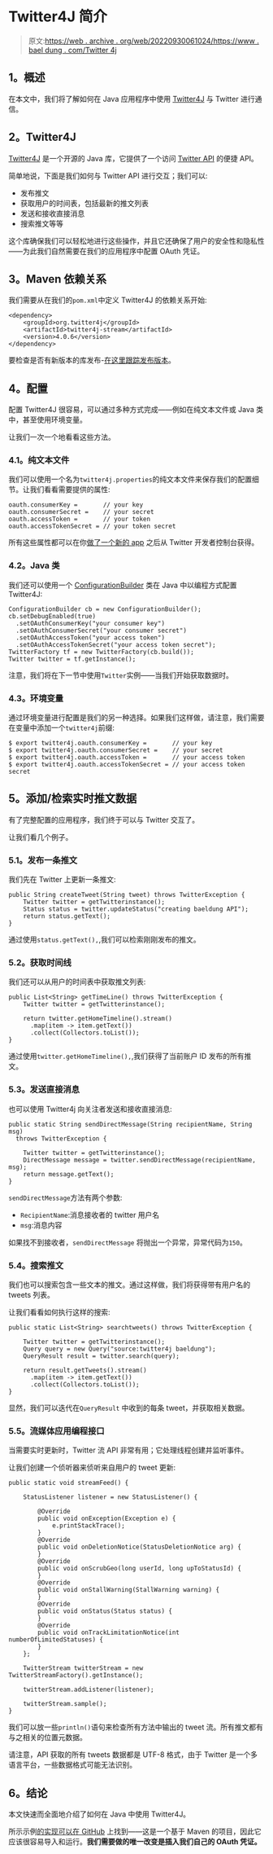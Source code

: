# Twitter4J 简介

> 原文:[https://web . archive . org/web/20220930061024/https://www . bael dung . com/Twitter 4j](https://web.archive.org/web/20220930061024/https://www.baeldung.com/twitter4j)

## **1。概述**

在本文中，我们将了解如何在 Java 应用程序中使用 [Twitter4J](https://web.archive.org/web/20220814014500/http://twitter4j.org/en/index.html) 与 Twitter 进行通信。

## **2。Twitter4J**

[Twitter4J](https://web.archive.org/web/20220814014500/http://twitter4j.org/en/index.html) 是一个开源的 Java 库，它提供了一个访问 [Twitter API](https://web.archive.org/web/20220814014500/https://dev.twitter.com/docs) 的便捷 API。

简单地说，下面是我们如何与 Twitter API 进行交互；我们可以:

*   发布推文
*   获取用户的时间表，包括最新的推文列表
*   发送和接收直接消息
*   搜索推文等等

这个库确保我们可以轻松地进行这些操作，并且它还确保了用户的安全性和隐私性——为此我们自然需要在我们的应用程序中配置 OAuth 凭证。

## **3。Maven 依赖关系**

我们需要从在我们的`pom.xml`中定义 Twitter4J 的依赖关系开始:

```
<dependency>
    <groupId>org.twitter4j</groupId>
    <artifactId>twitter4j-stream</artifactId>
    <version>4.0.6</version>
</dependency>
```

要检查是否有新版本的库发布-[在这里跟踪发布版本](https://web.archive.org/web/20220814014500/https://search.maven.org/classic/#search%7Cgav%7C1%7Cg%3A%22org.twitter4j%22%20AND%20a%3A%22twitter4j%22)。

## **4。配置**

配置 Twitter4J 很容易，可以通过多种方式完成——例如在纯文本文件或 Java 类中，甚至使用环境变量。

让我们一次一个地看看这些方法。

### **4.1。纯文本文件**

我们可以使用一个名为`twitter4j.properties`的纯文本文件来保存我们的配置细节。让我们看看需要提供的属性:

```
oauth.consumerKey =       // your key
oauth.consumerSecret =    // your secret
oauth.accessToken =       // your token
oauth.accessTokenSecret = // your token secret
```

所有这些属性都可以在你[做了一个新的 app](https://web.archive.org/web/20220814014500/https://apps.twitter.com/) 之后从 Twitter 开发者控制台获得。

### **4.2。Java 类**

我们还可以使用一个 [ConfigurationBuilder](https://web.archive.org/web/20220814014500/http://twitter4j.org/ja/javadoc/twitter4j/conf/ConfigurationBuilder.html) 类在 Java 中以编程方式配置 Twitter4J:

```
ConfigurationBuilder cb = new ConfigurationBuilder();
cb.setDebugEnabled(true)
  .setOAuthConsumerKey("your consumer key")
  .setOAuthConsumerSecret("your consumer secret")
  .setOAuthAccessToken("your access token")
  .setOAuthAccessTokenSecret("your access token secret");
TwitterFactory tf = new TwitterFactory(cb.build());
Twitter twitter = tf.getInstance();
```

注意，我们将在下一节中使用`Twitter`实例——当我们开始获取数据时。

### **4.3。环境变量**

通过环境变量进行配置是我们的另一种选择。如果我们这样做，请注意，我们需要在变量中添加一个`twitter4j`前缀:

```
$ export twitter4j.oauth.consumerKey =       // your key
$ export twitter4j.oauth.consumerSecret =    // your secret
$ export twitter4j.oauth.accessToken =       // your access token
$ export twitter4j.oauth.accessTokenSecret = // your access token secret
```

## **5。添加/检索实时推文数据**

有了完整配置的应用程序，我们终于可以与 Twitter 交互了。

让我们看几个例子。

### **5.1。发布一条推文**

我们先在 Twitter 上更新一条推文:

```
public String createTweet(String tweet) throws TwitterException {
    Twitter twitter = getTwitterinstance();
    Status status = twitter.updateStatus("creating baeldung API");
    return status.getText();
}
```

通过使用`status.getText(),`,我们可以检索刚刚发布的推文。

### 5.2。获取时间线

我们还可以从用户的时间表中获取推文列表:

```
public List<String> getTimeLine() throws TwitterException {
    Twitter twitter = getTwitterinstance();

    return twitter.getHomeTimeline().stream()
      .map(item -> item.getText())
      .collect(Collectors.toList());
}
```

通过使用`twitter.getHomeTimeline(),`,我们获得了当前账户 ID 发布的所有推文。

### 5.3。发送直接消息

也可以使用 Twitter4j 向关注者发送和接收直接消息:

```
public static String sendDirectMessage(String recipientName, String msg) 
  throws TwitterException {

    Twitter twitter = getTwitterinstance();
    DirectMessage message = twitter.sendDirectMessage(recipientName, msg);
    return message.getText();
}
```

`sendDirectMessage`方法有两个参数:

*   `RecipientName`:消息接收者的 twitter 用户名
*   `msg`:消息内容

如果找不到接收者，`sendDirectMessage` 将抛出一个异常，异常代码为`150`。

### 5.4。搜索推文

我们也可以搜索包含一些文本的推文。通过这样做，我们将获得带有用户名的 tweets 列表。

让我们看看如何执行这样的搜索:

```
public static List<String> searchtweets() throws TwitterException {

    Twitter twitter = getTwitterinstance();
    Query query = new Query("source:twitter4j baeldung");
    QueryResult result = twitter.search(query);

    return result.getTweets().stream()
      .map(item -> item.getText())
      .collect(Collectors.toList());
}
```

显然，我们可以迭代在`QueryResult` 中收到的每条 tweet，并获取相关数据。

### **5.5。流媒体应用编程接口**

当需要实时更新时，Twitter 流 API 非常有用；它处理线程创建并监听事件。

让我们创建一个侦听器来侦听来自用户的 tweet 更新:

```
public static void streamFeed() {

    StatusListener listener = new StatusListener() {

        @Override
        public void onException(Exception e) {
            e.printStackTrace();
        }
        @Override
        public void onDeletionNotice(StatusDeletionNotice arg) {
        }
        @Override
        public void onScrubGeo(long userId, long upToStatusId) {
        }
        @Override
        public void onStallWarning(StallWarning warning) {
        }
        @Override
        public void onStatus(Status status) {
        }
        @Override
        public void onTrackLimitationNotice(int numberOfLimitedStatuses) {
        }
    };

    TwitterStream twitterStream = new TwitterStreamFactory().getInstance();

    twitterStream.addListener(listener);

    twitterStream.sample();
}
```

我们可以放一些`println()`语句来检查所有方法中输出的 tweet 流。所有推文都有与之相关的位置元数据。

请注意，API 获取的所有 tweets 数据都是 UTF-8 格式，由于 Twitter 是一个多语言平台，一些数据格式可能无法识别。

## **6。结论**

本文快速而全面地介绍了如何在 Java 中使用 Twitter4J。

所示示例[的实现可以在 GitHub](https://web.archive.org/web/20220814014500/https://github.com/eugenp/tutorials/tree/master/twitter4j) 上找到——这是一个基于 Maven 的项目，因此它应该很容易导入和运行。**我们需要做的唯一改变是插入我们自己的 OAuth 凭证。**